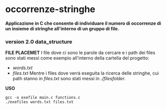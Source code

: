# occorrenze-stringhe
**Applicazione in C che consente di individuare il numero di occorrenze di un insieme di stringhe all'interno di un gruppo di file.**

### version 2.0 data_structure
**FILE PLACEMET**
I file dove ci sono le parole da cercare e i path dei files sono stati messi come esempio all'interno della cartella del progetto:
- _words.txt_
- _files.txt_
Mentre i files dove verrà eseguita la ricerca delle stringhe, cui path stanno in _files.txt_ sono stati messi in _./filesfolder_.


**USO**
```
gcc -o exefile main.c functions.c
./exefiles words.txt files.txt
```
